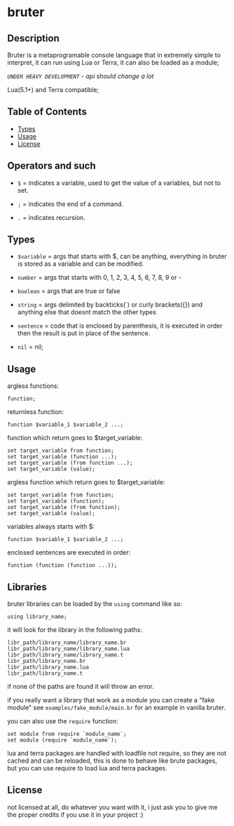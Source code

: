 
# bruter

## Description

Bruter is a metaprogramable console language that in extremely simple to interpret, it can run using Lua or Terra, it can also be loaded as a module;

*`UNDER HEAVY DEVELOPMENT` - api should change a lot*

Lua(5.1+) and Terra compatible;

## Table of Contents

- [Types](#types)
- [Usage](#usage)
- [License](#license)

## Operators and such


- `$` = indicates a variable, used to get the value of a variables, but not to set.

- `;` = indicates the end of a command.

- `.` = indicates recursion.

## Types


- `$variable` = args that starts with $, can be anything, everything in bruter is stored as a variable and can be modified.

- `number` = args that starts with 0, 1, 2, 3, 4, 5, 6, 7, 8, 9 or -

- `boolean` = args that are true or false

- `string` = args delimited by backticks(`) or curly brackets({}) and anything else that doesnt match the other types

- `sentence` = code that is enclosed by parenthesis, it is executed in order then the result is put in place of the sentence.

- `nil` = nil;

## Usage


argless functions:

    function;


returnless function:

    function $variable_1 $variable_2 ...;


function which return goes to $target_variable:

    set target_variable from function;
    set target_variable (function ...);
    set target_variable (from function ...);
    set target_variable (value);


argless function which return goes to $target_variable:

    set target_variable from function;
    set target_variable (function);
    set target_variable (from function);
    set target_variable (value);

variables always starts with $:

    function $variable_1 $variable_2 ...;


enclosed sentences are executed in order:

    function (function (function ...));


## Libraries

bruter libraries can be loaded by the `using` command like so:

    using library_name;

it will look for the library in the following paths:

    libr_path/library_name/library_name.br
    libr_path/library_name/library_name.lua
    libr_path/library_name/library_name.t
    libr_path/library_name.br
    libr_path/library_name.lua
    libr_path/library_name.t
if none of the paths are found it will throw an error.    

if you really want a library that work as a module you can create a "fake module" see `examples/fake_module/main.br` for an example in vanilla bruter. 

you can also use the `require` function:

    set module from require `module_name`;
    set module (require `module_name`);

    
lua and terra packages are handled with loadfile not require, so they are not cached and can be reloaded, this is done to behave like brute packages, but you can use require to load lua and terra packages.

## License

not licensed at all, do whatever you want with it, i just ask you to give me the proper credits if you use it in your project :)